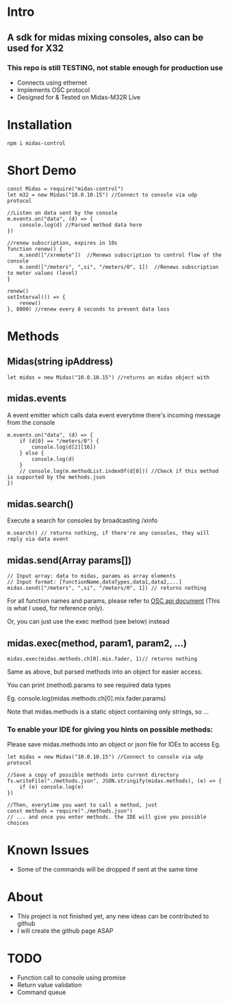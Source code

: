 # Intro
## A sdk for midas mixing consoles, also can be used for X32
### This repo is still TESTING, not stable enough for production use
* Connects using ethernet
* Implements OSC protocol
* Designed for & Tested on Midas-M32R Live

# Installation
```{bash}
npm i midas-control
```

# Short Demo
```{javascript}
const Midas = require("midas-control")
let m32 = new Midas("10.0.10.15") //Connect to console via udp protocol

//Listen on data sent by the console
m.events.on("data", (d) => {
    console.log(d) //Parsed method data here
})

//renew subscription, expires in 10s
function renew() {
    m.send(["/xremote"])  //Renews subscription to control flow of the console
    m.send(["/meters", ",si", "/meters/0", 1])  //Renews subscription to meter values (level)
}

renew()
setInterval(() => {
    renew()
}, 8000) //renew every 8 seconds to prevent data loss
```

# Methods
## Midas(string ipAddress)
```{javascript}
let midas = new Midas("10.0.10.15") //returns an midas object with 
```

## midas.events
A event emitter which calls data event everytime there's incoming message from the console
```{javascript}
m.events.on("data", (d) => {
    if (d[0] == "/meters/0") {
        console.log(d[2][16])
    } else {
        console.log(d)
    }
    // console.log(m.methodList.indexOf(d[0])) //Check if this method is supported by the methods.json
})
```

## midas.search()
Execute a search for consoles by broadcasting /xinfo
```{javascript}
m.search() // returns nothing, if there're any consoles, they will reply via data event
```

## midas.send(Array params[])
```{javascript}
// Input array: data to midas, params as array elements
// Input format: [functionName,dataTypes,data1,data2,...]
midas.send(["/meters", ",si", "/meters/0", 1]) // returns nothing
```
For all function names and params, please refer to [OSC api document](https://wiki.munichmakerlab.de/images/1/17/UNOFFICIAL_X32_OSC_REMOTE_PROTOCOL_%281%29.pdf) (This is what I used, for reference only).

Or, you can just use the exec method (see below) instead

## midas.exec(method, param1, param2, ...)
```{javascript}
midas.exec(midas.methods.ch[0].mix.fader, 1)// returns nothing
```
Same as above, but parsed methods into an object for easier access.

You can print (method).params to see required data types

Eg. console.log(midas.methods.ch[0].mix.fader.params)

Note that midas.methods is a static object containing only strings, so ...

### To enable your IDE for giving you hints on possible methods:
Please save midas.methods into an object or json file for IDEs to access
Eg.
```{javascript}
let midas = new Midas("10.0.10.15") //Connect to console via udp protocol

//Save a copy of possible methods into current directory
fs.writeFile("./methods.json", JSON.stringify(midas.methods), (e) => { 
    if (e) console.log(e)
})

//Then, everytime you want to call a method, just
const methods = require("./methods.json")
// ... and once you enter methods. the IDE will give you possible choices
```

# Known Issues
* Some of the commands will be dropped if sent at the same time

# About
* This project is not finished yet, any new ideas can be contributed to github
* I will create the github page ASAP

# TODO
* Function call to console using promise
* Return value validation
* Command queue